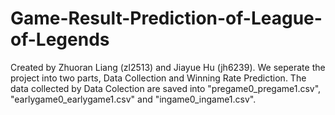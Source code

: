 # Game-Result-Prediction-of-League-of-Legends
Created by Zhuoran Liang (zl2513) and Jiayue Hu (jh6239).
We seperate the project into two parts, Data Collection and Winning Rate Prediction.
The data collected by Data Colection are saved into "pregame0_pregame1.csv", "earlygame0_earlygame1.csv" and "ingame0_ingame1.csv".
